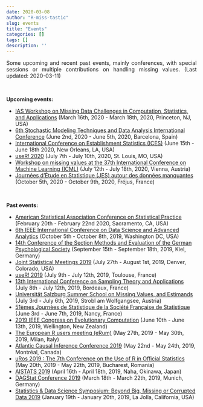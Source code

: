 ```yaml
---
date: 2020-03-08
author: "R-miss-tastic"
slug: events
title: "Events"
categories: []
tags: []
description: ''
---
```



<p align="justify">Some upcoming and recent past events, mainly conferences, with special sessions or multiple contributions on handling missing values. (Last updated: 2020-03-11)</p>

<!--more-->
<br>

<b>Upcoming events:</b>

<ul class="list-group" id="up-events-list">
<li class="list-group-item"> <a href="https://www.math.ias.edu/sp/sycoe" target="_blank">IAS Workshop on Missing Data Challenges in Computation, Statistics, and Applications</a> (March 16th, 2020 - March 18th, 2020, Princeton, NJ, USA)</li>
<li class="list-group-item"> <a href="http://www.smtda.net/" target="_blank">6th Stochastic Modeling Techniques and Data Analysis International Conference</a> (June 2nd, 2020 - June 5th, 2020, Barcelona, Spain)</li>
<li class="list-group-item"> <a href="https://ww2.amstat.org/meetings/ices/2020/conferenceinfo.cfm" target="_blank">International Conference on Establishment Statistics (ICES)</a> (June 15th - June 18th 2020, New Orleans, LA, USA)</li>
<li class="list-group-item"> <a href="https://user2020.r-project.org/" target="_blank">useR! 2020</a> (July 7th - July 10th, 2020, St. Louis, MO, USA)</li>
<li class="list-group-item"> <a href="https://icml.cc/Conferences/2020" target="_blank">Workshop on missing values at the 37th International Conference on Machine Learning (ICML)</a> (July 12th - July 18th, 2020, Vienna, Austria)</li>
<li class="list-group-item"> <a href="https://www.sfds.asso.fr/fr/group/activites_et_parrainages/540-journees_detude_en_statistique_jes/" target="_blank">Journées d’Étude en Statistique (JES) autour des données manquantes</a> (October 5th, 2020 - October 9th, 2020, Fréjus, France)</li>
</ul>

</br>

<b>Past events:</b>

<ul class="list-group" id="past-events-list">
<li class="list-group-item"> <a href="https://ww2.amstat.org/meetings/csp/2020/" target="_blank">American Statistical Association Conference on Statistical Practice</a> (February 20th - February 22nd 2020, Sacramento, CA, USA)</li>
<li class="list-group-item"> <a href="http://about-conference.dsaa2019.dsaa.co/" target="_blank">6th IEEE International Conference on Data Science and Advanced Analytics</a> (October 5th - October 8th, 2019, Washington DC, USA)</li>
<li class="list-group-item"> <a href="http://www.fgme2019.de/index.php?id=1&L=2" target="_blank">14th Conference of the Section Methods and Evaluation of the German Psychological Society</a> (September 15th - September 18th, 2019, Kiel, Germany)</li>
<li class="list-group-item"> <a href="http://ww2.amstat.org/meetings/jsm/2019/index.cfm" target="_blank">Joint Statistical Meetings 2019</a> (July 27th - August 1st, 2019, Denver, Colorado, USA)</li>
<li class="list-group-item"> <a href="http://user2019.r-project.org" target="_blank">useR! 2019</a> (July 9th - July 12th, 2019, Toulouse, France)</li>
<li class="list-group-item"> <a href="https://sampta2019.sciencesconf.org/?forward-action=index&forward-controller=index&lang=en" target="_blank">13th International Conference on Sampling Theory and Applications</a> (July 8th - July 12th, 2019, Bordeaux, France)</li>
<li class="list-group-item"> <a href="http://www.biometrische-gesellschaft.de/fileadmin/AG_Daten/Weiterbildung/PDFs/FlyerStrobl_V_2019.pdf" target="_blank">Universit&auml;t Salzburg Summer School on Missing Values, and Estimands</a> (July 3rd - July 6th, 2019, Strobl am Wolfgangsee, Austria)</li>
<li class="list-group-item"> <a href="http://www.jds2019.sfds.asso.fr/" target="_blank">51èmes Journ&#xE8;es de Statistique de la Soci&#xE9;t&#xE9; Fran&ccedil;aise de Statistique</a> (June 3rd - June 7th, 2019, Nancy, France)</li>
<li class="list-group-item"> <a href="http://cec2019.org/index.html" target="_blank">2019 IEEE Congress on Evolutionary Computation</a> (June 10th - June 13th, 2019, Wellington, New Zealand)</li>
<li class="list-group-item"> <a href="http://2020.erum.io/" target="_blank">The European R users meeting (eRum)</a> (May 27th, 2019 - May 30th, 2019, Milan, Italy)</li>
<li class="list-group-item"> <a href="https://www.mcgill.ca/epi-biostat-occh/news-events/atlantic-causal-inference-conference-2019" target="_blank">Atlantic Causal Inference Conference 2019</a> (May 22nd - May 24th, 2019, Montr&#xE9;al, Canada)</li>
<li class="list-group-item"> <a href="http://www.r-project.ro/conference2019.html" target="_blank">uRos 2019 : The 7th Conference on the Use of R in Official Statistics</a> (May 20th, 2019 - May 22th, 2019, Bucharest, Romania)</li>
<li class="list-group-item"> <a href="https://www.aistats.org" target="_blank">AISTATS 2019</a> (April 16th - April 18th, 2019, Naha, Okinawa, Japan)</li>
<li class="list-group-item"> <a href="https://www.dagstat2019.statistik.uni-muenchen.de/index.html" target="_blank">DAGStat Conference 2019</a> (March 18th - March 22th, 2019, Munich, Germany)</li>
<li class="list-group-item"> <a href="http://datascience.ucsd.edu/statistics-symposium/" target="_blank">Statistics & Data Science Symposium: Beyond Big, Missing or Corrupted Data 2019</a> (January 19th - January 20th, 2019, La Jolla, California, USA)</li>
</ul>

</br>
